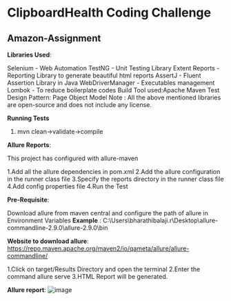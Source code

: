 # ClipboardHealth Coding Challenge

Amazon-Assignment
------------------------------------------------------------------------------------------------------------------------------------------------------

**Libraries Used**: 

Selenium - Web Automation
TestNG - Unit Testing Library
Extent Reports - Reporting Library to generate beautiful html reports
AssertJ - Fluent Assertion Library in Java
WebDriverManager - Executables management
Lombok - To reduce boilerplate codes
Build Tool used:Apache Maven
Test Design Pattern: Page Object Model
Note : All the above mentioned libraries are open-source and does not include any license.


**Running Tests**
1. mvn clean->validate->compile

**Allure Reports**:

This project has configured with allure-maven

1.Add all the allure dependencies in pom.xml 
2.Add the allure configuration in the runner class file 
3.Specify the reports directory in the runner class file 4.Add config properties file
4.Run the Test

**Pre-Requisite**:

Download allure from maven central and configure the path of allure in Environment Variables
**Example** : C:\Users\bharathibalaji.r\Desktop\allure-commandline-2.9.0\allure-2.9.0\bin

**Website to download allure**: https://repo.maven.apache.org/maven2/io/qameta/allure/allure-commandline/

1.Click on target/Results Directory and open the terminal 2.Enter the command allure serve 3.HTML Report will be generated.

**Allure report**:
![image](https://user-images.githubusercontent.com/76836867/195310451-11ffadbc-db1f-460f-8f25-3f2a5d2c5a76.png)
